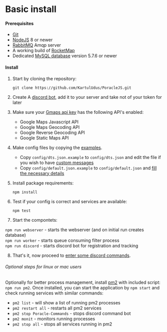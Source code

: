 # Basic install

#### Prerequisites

* [Git](https://git-scm.com/downloads)
* [NodeJS](https://nodejs.org/en/) 8 or newer
* [RabbitMQ](rabbitmq.md) Amqp server
* A working build of [RocketMap](http://rocketmap.readthedocs.io/en/develop/)
* Dedicated [MySQL database](mysql.md) version 5.7.6 or newer


#### Install


1. Start by cloning the repository:  
   ```
   git clone https://github.com/KartulUdus/PoracleJS.git
   ```

2. Create A [discord bot](discordbot.md), add it to your server and take not of your token for later

3. Make sure your [Gmaps api key](gmaps.md) has the following API's enabled:
    * Google Maps Javascript API 
    * Google Maps Geocoding API
    * Google Reverse Geocoding API
    * Google Static Maps API  

4. Make config files by copying the [examples](https://github.com/KartulUdus/PoracleJS/tree/master/config).
    * Copy `config/dts.json.example` to `config/dts.json` and edit the file if you wish to have [custom messages](dts.md)    
    * Copy `config/default.json.example` to `config/default.json` and [fill the necessary details](config.md)
    
5. Install package requirements:
    ```
    npm install
    ```
6. Test if your config is correct and services are available: 
    ```
    npm test
    ```
7. Start the compontets:

`npm run webserver` - starts the webserver (and on initial run creates database)  
`npm run worker` - starts queue consuming filter process  
`npm run discord` - starts discord bot for registration and tracking  

8. That's it, now proceed to [enter some discord commands](commands.md).
        
   
###### Optional steps for linux or mac users


Optionally for better process management, install [pm2](http://pm2.keymetrics.io/) with included script:
`npm run pm2`. Once installed, you can start the application by `npm start` and check running services
 with similar commands:
* `pm2 list` - will show a list of running pm2 processes  
* `pm2 restart all` - restarts all pm2 services  
* `pm2 stop Poracle-Commands` - stops discord command bot  
* `pm2 monit` - monitors running processes  
* `pm2 stop all` - stops all services running in pm2  
